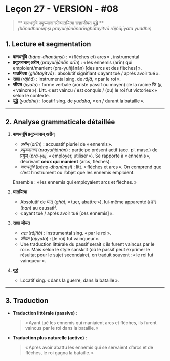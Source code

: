# Leçon 27 - VERSION - #08

> ** बाणधनूंषि प्रयुञ्जानानरीन्घातयित्वा राज्ञाजीयत युद्धे **  
> *(bāṇadhanūṃṣi prayuñjānānarīnghātayitvā rājñājīyata yuddhe)*
 

## 1. Lecture et segmentation 

- **बाणधनूंषि** (*bāṇa-dhanūṃṣi*) : « (flèches et) arcs »  , instrumental  
- **प्रयुञ्जानान् अरीन्** (*prayuñjānān arīn*) : « les ennemis (arīn) qui emploient/manient (pra-yuñjānān) [des arcs et des flèches] ».  
- **घातयित्वा** (*ghātayitvā*) : absolutif signifiant « ayant tué / après avoir tué ».  
- **राज्ञा** (*rājñā*) : instrumental sing. de *rājā*, « par le roi ».  
- **जीयत** (*jīyata*) : forme verbale (aoriste passif ou moyen) de la racine जि (*ji*, « vaincre »). Litt. « est vaincu / est conquis / (ou) le roi fut victorieux » selon le contexte.  
- **युद्धे** (*yuddhe*) : locatif sing. de *yuddha*, « en / durant la bataille ».

---

## 2. Analyse grammaticale détaillée

1. **बाणधनूंषि प्रयुञ्जानान् अरीन्**  
   - *अरीन्* (*arīn*) : accusatif pluriel de « ennemis ».  
   - *प्रयुञ्जानान्* (*prayuñjānān*) : participe présent actif (acc. pl. masc.) de प्रयुज् (*pra-yuj*, « employer, utiliser »). Se rapporte à « ennemis », décrivant **ceux qui manient** (arcs, flèches).  
   - *बाणधनूंषि* (*bāṇa-dhanūṃṣi*) : litt. « flèches et arcs ». On comprend que c’est l’instrument ou l’objet que les ennemis emploient.

   Ensemble : « les ennemis qui employaient arcs et flèches. »

2. **घातयित्वा**  
   - Absolutif de घात् (*ghāt*, « tuer, abattre »), lui-même apparenté à हन् (*han*) au causatif.  
   - « ayant tué / après avoir tué [ces ennemis] ».  

3. **राज्ञा जीयत**  
   - *राज्ञा* (*rājñā*) : instrumental sing. « par le roi ».  
   - *जीयत* (*ajīyata*) : [le roi] fut vainqueur ».   
   - Une traduction littérale du passif serait « ils furent vaincus par le roi ». Mais selon le style sanskrit (où le passif peut exprimer le résultat pour le sujet secondaire), on traduit souvent : « le roi fut vainqueur ».  

4. **युद्धे**  
   - Locatif sing. « dans la guerre, dans la bataille ».  

---

## 3. Traduction

- **Traduction littérale (passive)** :  
  > « Ayant tué les ennemis qui maniaient arcs et flèches, ils furent vaincus par le roi dans la bataille. » 

- **Traduction plus naturelle (active)** :  
  > « Après avoir abattu les ennemis qui se servaient d’arcs et de flèches, le roi gagna la bataille. »
 